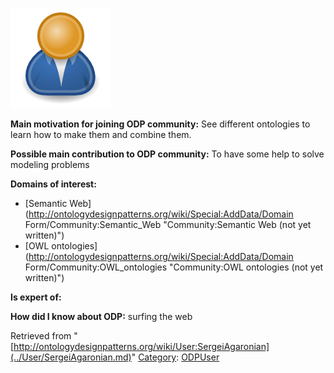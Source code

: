 [![Image:ODPUser.png](../images/a/a6/ODPUser.png)](../Image/ODPUser.png.md "Image:ODPUser.png")




  





__Main motivation for joining ODP community:__ See different ontologies to learn how to make them and combine them.


__Possible main contribution to ODP community:__ To have some help to solve modeling problems


__Domains of interest:__



* [Semantic Web](http://ontologydesignpatterns.org/wiki/Special:AddData/Domain Form/Community:Semantic_Web "Community:Semantic Web (not yet written)")
* [OWL ontologies](http://ontologydesignpatterns.org/wiki/Special:AddData/Domain Form/Community:OWL_ontologies "Community:OWL ontologies (not yet written)")


__Is expert of:__


  

__How did I know about ODP:__ surfing the web






Retrieved from "[http://ontologydesignpatterns.org/wiki/User:SergeiAgaronian](../User/SergeiAgaronian.md)"
 [Category](http://ontologydesignpatterns.org/wiki/Special:Categories "Special:Categories"): [ODPUser](../Category/ODPUser.md "Category:ODPUser")